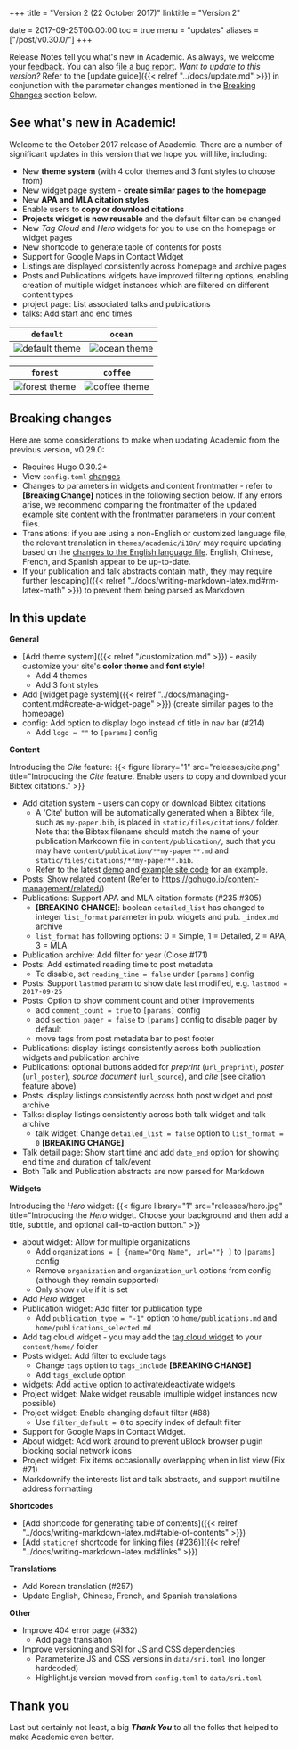 +++
title = "Version 2 (22 October 2017)"
linktitle = "Version 2"

date = 2017-09-25T00:00:00
toc = true
menu = "updates"
aliases = ["/post/v0.30.0/"]
+++

Release Notes tell you what's new in Academic. As always, we welcome your [feedback](https://github.com/gcushen/hugo-academic/issues). You can also [file a bug report](https://github.com/gcushen/hugo-academic/issues). *Want to update to this version?* Refer to the [update guide]({{< relref "../docs/update.md" >}}) in conjunction with the parameter changes mentioned in the [Breaking Changes](#breaking-changes) section below.

## See what's new in Academic!

Welcome to the October 2017 release of Academic. There are a number of significant updates in this version that we hope you will like, including:

- New **theme system** (with 4 color themes and 3 font styles to choose from)
- New widget page system - **create similar pages to the homepage**
- New **APA and MLA citation styles**
- Enable users to **copy or download citations**
- **Projects widget is now reusable** and the default filter can be changed
- New *Tag Cloud* and *Hero* widgets for you to use on the homepage or widget pages
- New shortcode to generate table of contents for posts
- Support for Google Maps in Contact Widget
- Listings are displayed consistently across homepage and archive pages
- Posts and Publications widgets have improved filtering options, enabling creation of multiple widget instances which are filtered on different content types
- project page: List associated talks and publications
- talks: Add start and end times

| `default` | `ocean` |
| --- | --- |
| ![default theme](https://raw.githubusercontent.com/gcushen/hugo-academic/master/images/theme-default.png)| ![ocean theme](https://raw.githubusercontent.com/gcushen/hugo-academic/master/images/theme-ocean.png) |

| `forest` | `coffee` |
| --- | --- |
| ![forest theme](https://raw.githubusercontent.com/gcushen/hugo-academic/master/images/theme-forest.png) | ![coffee theme](https://raw.githubusercontent.com/gcushen/hugo-academic/master/images/theme-coffee-playfair.png) |


## Breaking changes

Here are some considerations to make when updating Academic from the previous version, v0.29.0:

- Requires Hugo 0.30.2+
-  View `config.toml` [changes](https://github.com/gcushen/hugo-academic/compare/v0.29.0...v2.0.0#diff-991d2a2fe208cdee83955ad6e9a323a7)
- Changes to parameters in widgets and content frontmatter - refer to **[Breaking Change]** notices in the following section below. If any errors arise, we recommend comparing the frontmatter of the updated [example site content](https://github.com/gcushen/hugo-academic/tree/v2.0.0/exampleSite/content) with the frontmatter parameters in your content files.
- Translations: if you are using a non-English or customized language file, the relevant translation in `themes/academic/i18n/` may require updating based on the [changes to the English language file](https://github.com/gcushen/hugo-academic/compare/v0.29.0...v2.0.0#diff-916a95a0463ea1bd7c2d26bd73fbc9b2). English, Chinese, French, and Spanish appear to be up-to-date.
- If your publication and talk abstracts contain math, they may require further [escaping]({{< relref "../docs/writing-markdown-latex.md#rm-latex-math" >}}) to prevent them being parsed as Markdown

## In this update

**General**

- [Add theme system]({{< relref "/customization.md" >}}) - easily customize your site's **color theme** and **font style**!
  - Add 4 themes
  - Add 3 font styles
- Add [widget page system]({{< relref "../docs/managing-content.md#create-a-widget-page" >}}) (create similar pages to the homepage)
- config: Add option to display logo instead of title in nav bar (#214)
  - Add `logo = ""` to `[params]` config

**Content**

Introducing the *Cite* feature:
{{< figure library="1" src="releases/cite.png" title="Introducing the *Cite* feature. Enable users to copy and download your Bibtex citations." >}}

- Add citation system - users can copy or download Bibtex citations
  - A 'Cite' button will be automatically generated when a Bibtex file, such as `my-paper.bib`, is placed in `static/files/citations/` folder. Note that the Bibtex filename should match the name of your publication Markdown file in `content/publication/`, such that you may have `content/publication/**my-paper**.md` and `static/files/citations/**my-paper**.bib`.
  - Refer to the latest [demo](https://sourcethemes.com/academic/) and [example site code](https://github.com/gcushen/hugo-academic/tree/master/exampleSite) for an example.
- Posts: Show related content (Refer to https://gohugo.io/content-management/related/)
- Publications: Support APA and MLA citation formats (#235 #305)
  - **[BREAKING CHANGE]**: boolean `detailed_list` has changed to
  integer `list_format` parameter in pub. widgets and pub. `_index.md` archive
  - `list_format` has following options: 0 = Simple, 1 = Detailed, 2 = APA, 3 = MLA
- Publication archive: Add filter for year (Close #171)
- Posts: Add estimated reading time to post metadata  
  - To disable, set `reading_time = false` under `[params]` config
- Posts: Support `lastmod` param to show date last modified, e.g. `lastmod = 2017-09-25`
- Posts: Option to show comment count and other improvements
  * add `comment_count = true` to `[params]` config
  * add `section_pager = false` to `[params]` config to disable pager by default
  * move tags from post metadata bar to post footer
- Publications: display listings consistently across both publication widgets and publication archive
- Publications: optional buttons added for *preprint* (`url_preprint`), *poster* (`url_poster`), *source document* (`url_source`), and *cite* (see citation feature above)
- Posts: display listings consistently across both post widget and post archive
- Talks: display listings consistently across both talk widget and talk archive
  - talk widget: Change `detailed_list = false` option to `list_format = 0` **[BREAKING CHANGE]**
- Talk detail page: Show start time and add `date_end` option for showing end time and duration of talk/event
- Both Talk and Publication abstracts are now parsed for Markdown

**Widgets**

Introducing the *Hero* widget:
{{< figure library="1" src="releases/hero.jpg" title="Introducing the *Hero* widget. Choose your background and then add a title, subtitle, and optional call-to-action button." >}}

- about widget: Allow for multiple organizations
  - Add `organizations = [ {name="Org Name", url=""} ]` to `[params]` config
  - Remove `organization` and `organization_url` options from config (although they remain supported)
  - Only show `role` if it is set
- Add *Hero* widget
- Publication widget: Add filter for publication type
  - Add `publication_type = "-1"` option to `home/publications.md` and `home/publications_selected.md`
- Add tag cloud widget - you may add the [tag cloud widget](https://raw.githubusercontent.com/gcushen/hugo-academic/master/exampleSite/content/home/tags.md) to your `content/home/` folder
- Posts widget: Add filter to exclude tags
  - Change `tags` option to `tags_include` **[BREAKING CHANGE]**
  - Add `tags_exclude` option
- widgets: Add `active` option to activate/deactivate widgets
- Project widget: Make widget reusable (multiple widget instances now possible)
- Project widget: Enable changing default filter (#88)
  - Use `filter_default = 0` to specify index of default filter
- Support for Google Maps in Contact Widget.
- About widget: Add work around to prevent uBlock browser plugin blocking social network icons
- Project widget: Fix items occasionally overlapping when in list view (Fix #71) 
- Markdownify the interests list and talk abstracts, and support multiline address formatting

**Shortcodes**

- [Add shortcode for generating table of contents]({{< relref "../docs/writing-markdown-latex.md#table-of-contents" >}})
- [Add `staticref` shortcode for linking files (#236)]({{< relref "../docs/writing-markdown-latex.md#links" >}})

**Translations**

- Add Korean translation (#257)
- Update English, Chinese, French, and Spanish translations

**Other**

- Improve 404 error page (#332)
  - Add page translation
- Improve versioning and SRI for JS and CSS dependencies
  - Parameterize JS and CSS versions in `data/sri.toml` (no longer hardcoded)
  - Highlight.js version moved from `config.toml` to `data/sri.toml`

## Thank you

Last but certainly not least, a big **_Thank You_** to all the folks that helped to make Academic even better.

